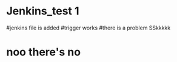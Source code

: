 # Jenkins_test 1
#jenkins file is added
#trigger works 
#there is a problem SSkkkkk
# noo there's no
